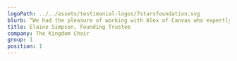 ```yaml
---
logoPath: ../../assets/testimonial-logos/7starsfoundation.svg
blurb: “We had the pleasure of working with Alex of Canvas who expertly guided us through the process of setting up our Foundation to charity status. Alex has in-depth  knowledge of the process and gave much needed direction in an area of which we had no prior knowledge. Alex is friendly, approachable in her manner, open and she made it clear that we could never ask too many questions. At all times we were made to feel that she was on-side and that she understood our needs and what we wanted to achieve. Alex also helped to develop our forward thinking processes around what would need to happen after the initial set up. We are extremely grateful for all her help and would definitely recommend working with her and her company!.”
title: Elaine Simpson, Founding Trustee
company: The Kingdom Choir
group: 1
position: 1
---
```

